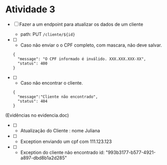 # Atividade 3

- [ ] Fazer a um endpoint para atualizar os dados de um cliente
  - path: PUT `/cliente/${id}`
- [ ] - Caso não enviar o o CPF completo, com mascara, não deve salvar.

  ```
  {
    "message": "O CPF informado é inválido. XXX.XXX.XXX-XX",
    "status": 400
  }
  ```

- [ ] - Caso não encontrar o cliente.

  ```
  {
    "message":"Cliente não encontrado",
    "status": 404
  }
  ```

(Evidências no evidencia.doc)

- [ ] - Atualização do Cliente : nome Juliana
- [ ] - Exception enviando um cpf com 111.123.123
- [ ] - Exception do cliente não encontrado id: "993b3177-b577-4921-a897-dbd8b1a2d285"
